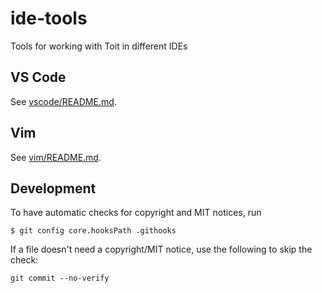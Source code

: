 # ide-tools
Tools for working with Toit in different IDEs

## VS Code
See [vscode/README.md](vscode/README.md).

## Vim
See [vim/README.md](start/vim/README.md).

## Development
To have automatic checks for copyright and MIT notices, run

```
$ git config core.hooksPath .githooks
```

If a file doesn't need a copyright/MIT notice, use the following to skip
the check:
```
git commit --no-verify
```
